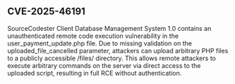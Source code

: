 ## CVE-2025-46191

SourceCodester Client Database Management System 1.0 contains an unauthenticated remote code execution vulnerability in the user_payment_update.php file. Due to missing validation on the uploaded_file_cancelled parameter, attackers can upload arbitrary PHP files to a publicly accessible /files/ directory. This allows remote attackers to execute arbitrary commands on the server via direct access to the uploaded script, resulting in full RCE without authentication.
